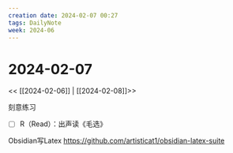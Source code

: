 ```yaml
---
creation date: 2024-02-07 00:27
tags: DailyNote
week: 2024-06
---
```


# 2024-02-07

<< [[2024-02-06]] | [[2024-02-08]]>>

刻意练习
- [ ] R（Read）：出声读《毛选》

Obsidian写Latex https://github.com/artisticat1/obsidian-latex-suite

